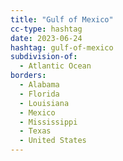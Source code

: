 ```yaml
---
title: "Gulf of Mexico"
cc-type: hashtag
date: 2023-06-24
hashtag: gulf-of-mexico
subdivision-of:
  - Atlantic Ocean
borders:
  - Alabama
  - Florida
  - Louisiana
  - Mexico
  - Mississippi
  - Texas
  - United States
---
```

